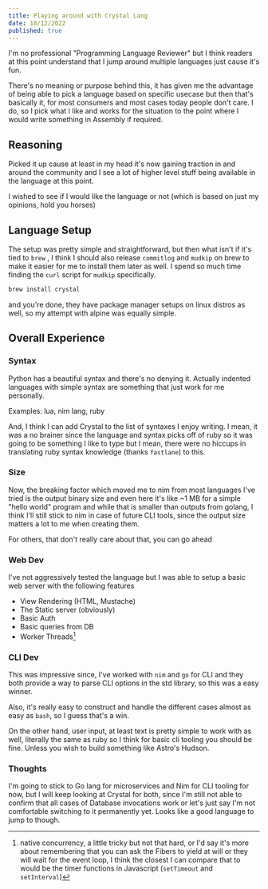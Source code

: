 ```yaml
---
title: Playing around with Crystal Lang
date: 18/12/2022
published: true
---
```


I'm no professional "Programming Language Reviewer" but I think readers at this
point understand that I jump around multiple languages just cause it's fun.

There's no meaning or purpose behind this, it has given me the advantage of
being able to pick a language based on specific usecase but then that's
basically it, for most consumers and most cases today people don't care. I do,
so I pick what I like and works for the situation to the point where I would
write something in Assembly if required.

## Reasoning

Picked it up cause at least in my head it's now gaining traction in and around
the community and I see a lot of higher level stuff being available in the
language at this point.

I wished to see if I would like the language or not (which is based on just my
opinions, hold you horses)

## Language Setup

The setup was pretty simple and straightforward, but then what isn't if it's
tied to `brew` , I think I should also release `commitlog` and `mudkip` on brew
to make it easier for me to install them later as well. I spend so much time
finding the `curl` script for `mudkip` specifically.

```sh
brew install crystal
```

and you're done, they have package manager setups on linux distros as well, so
my attempt with alpine was equally simple.

## Overall Experience

### Syntax

Python has a beautiful syntax and there's no denying it. Actually indented
languages with simple syntax are something that just work for me personally.

Examples: lua, nim lang, ruby

And, I think I can add Crystal to the list of syntaxes I enjoy writing. I mean,
it was a no brainer since the language and syntax picks off of ruby so it was
going to be something I like to type but I mean, there were no hiccups in
translating ruby syntax knowledge (thanks `fastlane`) to this.

### Size

Now, the breaking factor which moved me to nim from most languages I've tried is
the output binary size and even here it's like ~1 MB for a simple "hello world"
program and while that is smaller than outputs from golang, I think I'll still
stick to nim in case of future CLI tools, since the output size matters a lot to
me when creating them.

For others, that don't really care about that, you can go ahead

### Web Dev

I've not aggressively tested the language but I was able to setup a basic web
server with the following features

- View Rendering (HTML, Mustache)
- The Static server (obviously)
- Basic Auth
- Basic queries from DB
- Worker Threads[^1]

[^1]:
    native concurrency, a little tricky but not that hard, or I'd say it's more
    about remembering that you can ask the Fibers to yield at will or they will
    wait for the event loop, I think the closest I can compare that to would be
    the timer functions in Javascript (`setTimeout` and `setInterval`)

### CLI Dev

This was impressive since, I've worked with `nim` and `go` for CLI and they both
provide a way to parse CLI options in the std library, so this was a easy
winner.

Also, it's really easy to construct and handle the different cases almost as
easy as `bash`, so I guess that's a win.

On the other hand, user input, at least text is pretty simple to work with as
well, literally the same as ruby so I think for basic cli tooling you should be
fine. Unless you wish to build something like Astro's Hudson.

### Thoughts

I'm going to stick to Go lang for microservices and Nim for CLI tooling for now,
but I will keep looking at Crystal for both, since I'm still not able to confirm
that all cases of Database invocations work or let's just say I'm not
comfortable switching to it permanently yet. Looks like a good language to jump
to though.
